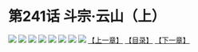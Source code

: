 # 第241话 斗宗·云山（上）
![](https://mhpic.xiaomingtaiji.net/comic/D/斗破苍穹拆分版/241话/1.jpg-zymk.middle.webp)
![](https://mhpic.xiaomingtaiji.net/comic/D/斗破苍穹拆分版/241话/2.jpg-zymk.middle.webp)
![](https://mhpic.xiaomingtaiji.net/comic/D/斗破苍穹拆分版/241话/3.jpg-zymk.middle.webp)
![](https://mhpic.xiaomingtaiji.net/comic/D/斗破苍穹拆分版/241话/4.jpg-zymk.middle.webp)
![](https://mhpic.xiaomingtaiji.net/comic/D/斗破苍穹拆分版/241话/5.jpg-zymk.middle.webp)
![](https://mhpic.xiaomingtaiji.net/comic/D/斗破苍穹拆分版/241话/6.jpg-zymk.middle.webp)
![](https://mhpic.xiaomingtaiji.net/comic/D/斗破苍穹拆分版/241话/7.jpg-zymk.middle.webp)
![](https://mhpic.xiaomingtaiji.net/comic/D/斗破苍穹拆分版/241话/8.jpg-zymk.middle.webp)
[【上一章】](./240.md)
[【目录】](./README.md)
[【下一章】](./242.md)
